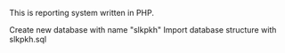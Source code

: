 This is reporting system written in PHP.

Create new database with name "slkpkh"
Import database structure with slkpkh.sql